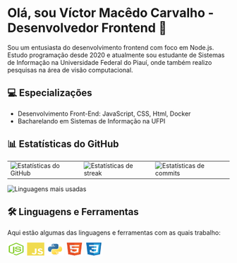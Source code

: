 # Olá, sou Víctor Macêdo Carvalho - Desenvolvedor Frontend 👋

Sou um entusiasta do desenvolvimento frontend com foco em Node.js. Estudo programação desde 2020 e atualmente sou estudante de Sistemas de Informação na Universidade Federal do Piauí, onde também realizo pesquisas na área de visão computacional.

## 💻 Especializações

- Desenvolvimento Front-End: JavaScript, CSS, Html, Docker
- Bacharelando em Sistemas de Informação na UFPI

## 📊 Estatísticas do GitHub

<table>
  <tr>
    <td>
      <img src="https://github-readme-stats.vercel.app/api?username=nomevict&theme=dark&hide_border=false&include_all_commits=false&count_private=false" alt="Estatísticas do GitHub" />
    </td>
    <td>
      <img src="https://github-readme-streak-stats.herokuapp.com/?user=nomevict&theme=dark&hide_border=false" alt="Estatísticas de streak" />
    </td>
    <td>
      <img src="https://github-readme-stats.vercel.app/api?username=nomevict&show_icons=true&theme=dark&hide_border=false" alt="Estatísticas de commits" />
    </td>
  </tr>
</table>

![Linguagens mais usadas](https://github-readme-stats.vercel.app/api/top-langs/?username=nomevict&theme=dark&hide_border=false&include_all_commits=false&count_private=false&layout=compact)


## 🛠️ Linguagens e Ferramentas

Aqui estão algumas das linguagens e ferramentas com as quais trabalho:

<p align="left">
  <div>
  <img align="center" alt="Vini-Python" height="30" width="40" src="https://raw.githubusercontent.com/devicons/devicon/master/icons/nodejs/nodejs-original.svg">
  <img align="center" alt="Vini-Js" height="30" width="40" src="https://raw.githubusercontent.com/devicons/devicon/master/icons/javascript/javascript-plain.svg">
  <img align="center" alt="Vini-Python" height="30" width="40" src="https://raw.githubusercontent.com/devicons/devicon/master/icons/python/python-original.svg">
  <img align="center" alt="Vini-HTML" height="30" width="40" src="https://raw.githubusercontent.com/devicons/devicon/master/icons/html5/html5-original.svg">
  <img align="center" alt="Vini-CSS" height="30" width="40" src="https://raw.githubusercontent.com/devicons/devicon/master/icons/css3/css3-original.svg">
</div>
</p>


